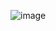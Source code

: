 ![image](https://user-images.githubusercontent.com/85678935/229071172-2b97142d-6c9f-4b27-bbc2-e795eaea0c35.png)


